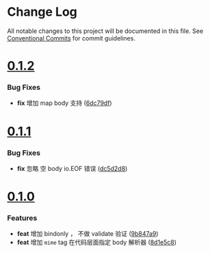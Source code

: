 # Change Log

All notable changes to this project will be documented in this file.
See [Conventional Commits](https://conventionalcommits.org) for commit guidelines.



# [0.1.2](https://github.com/tangx/ginbinder/compare/v0.1.1...v0.1.2)

### Bug Fixes

* **fix** 增加 map body 支持 ([6dc79df](https://github.com/tangx/ginbinder/commit/6dc79df64e22417340b791cad5e814e06fede42b))



# [0.1.1](https://github.com/tangx/ginbinder/compare/v0.1.0...v0.1.1)

### Bug Fixes

* **fix** 忽略 空 body io.EOF 错误 ([dc5d2d8](https://github.com/tangx/ginbinder/commit/dc5d2d85c007ce601de8e42a0a5cb2a5957d2b82))



# [0.1.0](https://github.com/tangx/ginbinder/compare/v0.0.1...v0.1.0)

### Features

* **feat** 增加 bindonly ， 不做 validate 验证 ([9b847a9](https://github.com/tangx/ginbinder/commit/9b847a95bc01e50322ed8a36228c32f9e53ef8c1))
* **feat** 增加 `mime` tag 在代码层面指定 body 解析器 ([8d1e5c8](https://github.com/tangx/ginbinder/commit/8d1e5c8b094bf9dd6ef5c69bb8e0af96a52cf67b))
